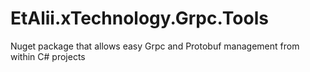 # EtAlii.xTechnology.Grpc.Tools
Nuget package that allows easy Grpc and Protobuf management from within C# projects
